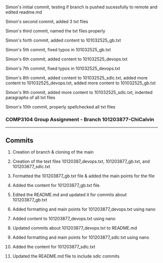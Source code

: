 Simon's initial commit, testing if branch is pushed sucessfully to remote and edited readme.md

Simon's second commit, added 3 txt files

Simon's third commit, named the txt files properly

Simon's forth commit, added content to 101032525_gb.txt

Simon's 5th commit, fixed typos in 101032525_gb.txt

Simon's 6th commit, added content to 101032525_devops.txt

Simon's 7th commit, fixed typos in 101032525_devops.txt

Simon's 8th commit, added content to 101032525_sdlc.txt, added more content to 101032525_devops.txt, added more content to 101032525_gb.txt

Simon's 9th commit, added more content to 101032525_sdlc.txt, indented paragraphs of all txt files

Simon's 10th commit, properly spellchecked all txt files

### COMP3104 Group Assignment - Branch 101203877-ChiCalvin

------------------------------------------------------
Commits
------------------------------------------------------
1. Creation of branch & cloning of the main

2. Creation of the text files 10120387_devops.txt, 101203877_gb.txt, and 101203877_sdlc.txt

3. Formatted the 101203877_gb.txt file & added the main points for the file

4. Added the content for 101203877_gb.txt file.

5. Edited the README.md and updated it for commits about 101203877_gb.txt

6. Added formatting and main points for 101203877_devops.txt using nano

7. Added content to 101203877_devops.txt using nano

8. Updated commits about 101203877_devops.txt to README.md

9. Added formatting and main points for 101203877_sdlc.txt using nano

10. Added the content for 101203877_sdlc.txt

11. Updated the README.md file to include sdlc commits
 
